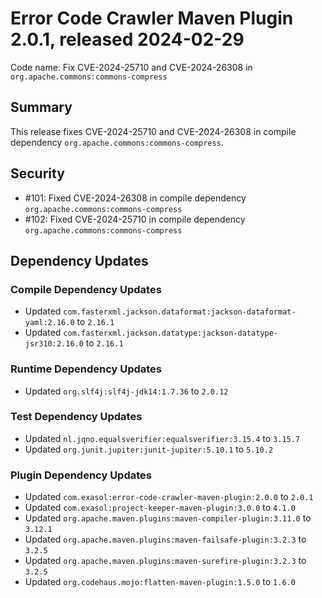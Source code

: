 # Error Code Crawler Maven Plugin 2.0.1, released 2024-02-29

Code name: Fix CVE-2024-25710 and CVE-2024-26308 in `org.apache.commons:commons-compress`

## Summary

This release fixes CVE-2024-25710 and CVE-2024-26308 in compile dependency `org.apache.commons:commons-compress`.

## Security

* #101: Fixed CVE-2024-26308 in compile dependency `org.apache.commons:commons-compress`
* #102: Fixed CVE-2024-25710 in compile dependency `org.apache.commons:commons-compress`

## Dependency Updates

### Compile Dependency Updates

* Updated `com.fasterxml.jackson.dataformat:jackson-dataformat-yaml:2.16.0` to `2.16.1`
* Updated `com.fasterxml.jackson.datatype:jackson-datatype-jsr310:2.16.0` to `2.16.1`

### Runtime Dependency Updates

* Updated `org.slf4j:slf4j-jdk14:1.7.36` to `2.0.12`

### Test Dependency Updates

* Updated `nl.jqno.equalsverifier:equalsverifier:3.15.4` to `3.15.7`
* Updated `org.junit.jupiter:junit-jupiter:5.10.1` to `5.10.2`

### Plugin Dependency Updates

* Updated `com.exasol:error-code-crawler-maven-plugin:2.0.0` to `2.0.1`
* Updated `com.exasol:project-keeper-maven-plugin:3.0.0` to `4.1.0`
* Updated `org.apache.maven.plugins:maven-compiler-plugin:3.11.0` to `3.12.1`
* Updated `org.apache.maven.plugins:maven-failsafe-plugin:3.2.3` to `3.2.5`
* Updated `org.apache.maven.plugins:maven-surefire-plugin:3.2.3` to `3.2.5`
* Updated `org.codehaus.mojo:flatten-maven-plugin:1.5.0` to `1.6.0`
